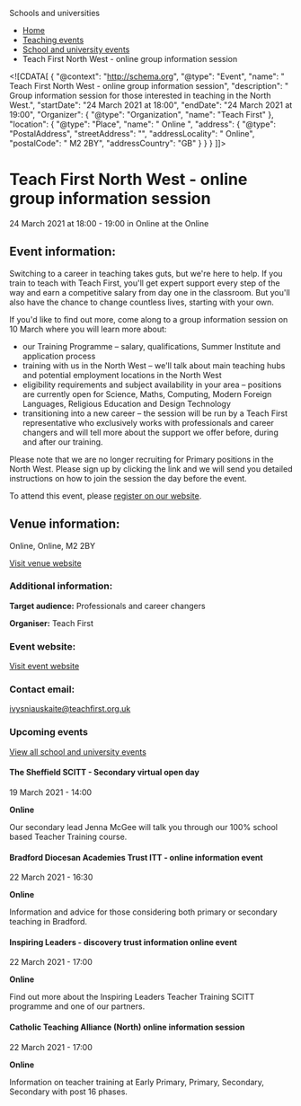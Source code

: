 Schools and universities

*   [Home](/)
*   [Teaching events](/teaching-events)
*   [School and university events](/teaching-events/training-provider-events)
*   Teach First North West - online group information session

<!\[CDATA\[ { "@context": "http://schema.org", "@type": "Event", "name": " Teach First North West - online group information session", "description": " Group information session for those interested in teaching in the North West.", "startDate": "24 March 2021 at 18:00", "endDate": "24 March 2021 at 19:00", "Organizer": { "@type": "Organization", "name": "Teach First" }, "location": { "@type": "Place", "name": " Online ", "address": { "@type": "PostalAddress", "streetAddress": "", "addressLocality": " Online", "postalCode": " M2 2BY", "addressCountry": "GB" } } } \]\]>

Teach First North West - online group information session
=========================================================

24 March 2021 at 18:00 - 19:00 in Online at the Online

Event information:
------------------

Switching to a career in teaching takes guts, but we're here to help. If you train to teach with Teach First, you'll get expert support every step of the way and earn a competitive salary from day one in the classroom. But you'll also have the chance to change countless lives, starting with your own.

If you'd like to find out more, come along to a group information session on 10 March where you will learn more about:

*   our Training Programme – salary, qualifications, Summer Institute and application process
*   training with us in the North West – we'll talk about main teaching hubs and potential employment locations in the North West
*   eligibility requirements and subject availability in your area – positions are currently open for Science, Maths, Computing, Modern Foreign Languages, Religious Education and Design Technology
*   transitioning into a new career – the session will be run by a Teach First representative who exclusively works with professionals and career changers and will tell more about the support we offer before, during and after our training.

Please note that we are no longer recruiting for Primary positions in the North West. Please sign up by clicking the link and we will send you detailed instructions on how to join the session the day before the event.

To attend this event, please [register on our website](https://www.eventbrite.co.uk/e/teach-first-north-west-group-information-session-tickets-142858789485).

Venue information:
------------------

Online, Online, M2 2BY

[Visit venue website](https://www.teachfirst.org.uk/ "Online")

### Additional information:

**Target audience:** Professionals and career changers

**Organiser:** Teach First

### Event website:

[Visit event website](https://www.eventbrite.co.uk/e/teach-first-north-west-group-information-session-tickets-142858789485)

### Contact email:

[ivysniauskaite@teachfirst.org.uk](mailto:ivysniauskaite@teachfirst.org.uk)

### Upcoming events

[View all school and university events](/teaching-events/training-provider-events)

[](/teaching-events/training-provider-events/210319-the-sheffield-scitt-secondary-virtual-open-day)

#### The Sheffield SCITT - Secondary virtual open day

19 March 2021 - 14:00

**Online**

Our secondary lead Jenna McGee will talk you through our 100% school based Teacher Training course.

[](/teaching-events/training-provider-events/210322-bradford-diocesan-academies-trust-itt-online-information-event)

#### Bradford Diocesan Academies Trust ITT - online information event

22 March 2021 - 16:30

**Online**

Information and advice for those considering both primary or secondary teaching in Bradford.

[](/teaching-events/training-provider-events/210322-inspiring-leaders-discovery-trust-information-online-event)

#### Inspiring Leaders - discovery trust information online event

22 March 2021 - 17:00

**Online**

Find out more about the Inspiring Leaders Teacher Training SCITT programme and one of our partners.

[](/teaching-events/training-provider-events/210322-catholic-teaching-alliance-north-online-information-session)

#### Catholic Teaching Alliance (North) online information session

22 March 2021 - 17:00

**Online**

Information on teacher training at Early Primary, Primary, Secondary, Secondary with post 16 phases.
